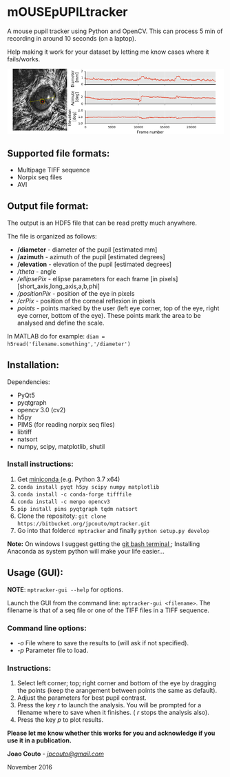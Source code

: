 mOUSEpUPILtracker
================

A mouse pupil tracker using Python and OpenCV.
This can process 5 min of recording in around 10 seconds (on a laptop).

Help making it work for your dataset by letting me know cases where it fails/works.

![picture](images/mptrackerExample.png)

Supported file formats:
-----------------------
   - Multipage TIFF sequence
   - Norpix seq files
   - AVI

Output file format:
-------------------

The output is an HDF5 file that can be read pretty much anywhere.

The file is organized as follows:

- **/diameter** - diameter of the pupil [estimated mm]
- **/azimuth** - azimuth of the pupil [estimated degrees]
- **/elevation** - elevation of the pupil [estimated degrees]
- */theta* - angle 
- */ellipsePix* - ellipse parameters for each frame [in pixels] [short_axis,long_axis,a,b,phi]
- */positionPix* - position of the eye in pixels
- */crPix* - position of the corneal reflexion in pixels
- *points* - points marked by the user (left eye corner, top of the eye, right eye corner, bottom of the eye). These points mark the area to be analysed and define the scale.

In MATLAB do for example: `diam = h5read('filename.something','/diameter')`

Installation:
-------------
Dependencies:

- PyQt5
- pyqtgraph
- opencv 3.0 (cv2)
- h5py
- PIMS (for reading norpix seq files)
- libtiff
- natsort
- numpy, scipy, matplotlib, shutil
### Install instructions:

1. Get [ miniconda ](https://conda.io/miniconda.html) (e.g. Python 3.7 x64) 
2. ``conda install pyqt h5py scipy numpy matplotlib``
3. ``conda install -c conda-forge tifffile``
4. ``conda install -c menpo opencv3``
5. ``pip install pims pyqtgraph tqdm natsort``
6. Clone the repositoty: ``git clone https://bitbucket.org/jpcouto/mptracker.git``
7. Go into that folder``cd mptracker`` and finally ``python setup.py develop``

**Note:** On windows I suggest getting the [ git bash terminal ](https://git-scm.com/downloads); Installing Anaconda as system python will make your life easier...

Usage (GUI):
------------

**NOTE**: ``mptracker-gui --help`` for options.


Launch the GUI from the command line: ``mptracker-gui <filename>``. The filename is that of a seq file or one of the TIFF files in a TIFF sequence.  


### Command line options:

- *-o* <output file path> File where to save the results to (will ask if not specified).
- *-p* <parameter file> Parameter file to load.

### Instructions:

1.   Select left corner; top; right corner and bottom of the eye by dragging the points (keep the arangement between points the same as default).
2.   Adjust the parameters for best pupil contrast.
3.   Press the key *r* to launch the analysis. You will be prompted for a filename where to save  when it finishes. ( *r* stops the analysis also).
4.   Press the key *p* to plot results.


**Please let me know whether this works for you and acknowledge if you use it in a publication.**

**Joao Couto** - *jpcouto@gmail.com*

November 2016
